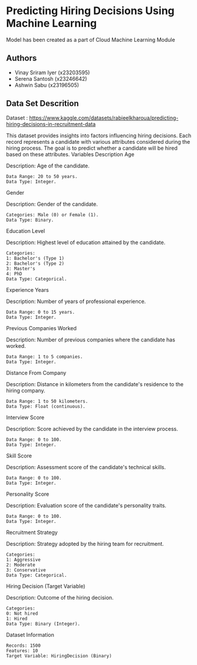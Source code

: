 
# Predicting Hiring Decisions Using Machine Learning 

Model has been created as a part of Cloud Machine Learning Module


## Authors

- Vinay Sriram Iyer (x23203595)
- Serena Santosh (x23246642)
- Ashwin Sabu (x23196505)


## Data Set Descrition
Dataset : https://www.kaggle.com/datasets/rabieelkharoua/predicting-hiring-decisions-in-recruitment-data

This dataset provides insights into factors influencing hiring decisions. Each record represents a candidate with various attributes considered during the hiring process. The goal is to predict whether a candidate will be hired based on these attributes.
Variables Description
Age

Description: Age of the candidate.

    Data Range: 20 to 50 years.
    Data Type: Integer.

Gender

Description: Gender of the candidate.

    Categories: Male (0) or Female (1).
    Data Type: Binary.

Education Level

Description: Highest level of education attained by the candidate.

    Categories:
    1: Bachelor's (Type 1)
    2: Bachelor's (Type 2)
    3: Master's
    4: PhD
    Data Type: Categorical.

Experience Years

Description: Number of years of professional experience.

    Data Range: 0 to 15 years.
    Data Type: Integer.

Previous Companies Worked

Description: Number of previous companies where the candidate has worked.

    Data Range: 1 to 5 companies.
    Data Type: Integer.

Distance From Company

Description: Distance in kilometers from the candidate's residence to the hiring company.

    Data Range: 1 to 50 kilometers.
    Data Type: Float (continuous).

Interview Score

Description: Score achieved by the candidate in the interview process.

    Data Range: 0 to 100.
    Data Type: Integer.

Skill Score

Description: Assessment score of the candidate's technical skills.

    Data Range: 0 to 100.
    Data Type: Integer.

Personality Score

Description: Evaluation score of the candidate's personality traits.

    Data Range: 0 to 100.
    Data Type: Integer.

Recruitment Strategy

Description: Strategy adopted by the hiring team for recruitment.

    Categories:
    1: Aggressive
    2: Moderate
    3: Conservative
    Data Type: Categorical.

Hiring Decision (Target Variable)

Description: Outcome of the hiring decision.

    Categories:
    0: Not hired
    1: Hired
    Data Type: Binary (Integer).

Dataset Information

    Records: 1500
    Features: 10
    Target Variable: HiringDecision (Binary)
